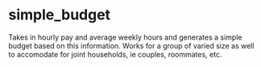 # simple_budget
Takes in hourly pay and average weekly hours and generates a simple budget based on this information. 
Works for a group of varied size as well to accomodate for joint households, ie couples, roommates, etc.
